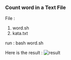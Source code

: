 ### Count word in a Text File



File : 

1. word.sh
4. kata.txt

run : bash word.sh

Here is the result :
![result](https://github.com/dionmadyasta/DGIT-test/blob/master/result.png)
